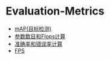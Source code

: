 # Evaluation-Metrics

* [mAP(目标检测)](./map/index.md)
* [参数数目和Flops计算](./flops-params.md)
* [准确率和错误率计算](./acc-err.md)
* [FPS](./fps.md)
